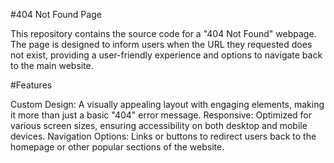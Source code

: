 #404 Not Found Page

This repository contains the source code for a "404 Not Found" webpage. The page is designed to inform users when the URL they requested does not exist, providing a user-friendly experience and options to navigate back to the main website.

#Features

Custom Design: A visually appealing layout with engaging elements, making it more than just a basic "404" error message.
Responsive: Optimized for various screen sizes, ensuring accessibility on both desktop and mobile devices.
Navigation Options: Links or buttons to redirect users back to the homepage or other popular sections of the website.
